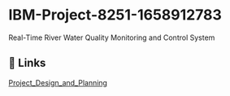 # IBM-Project-8251-1658912783
Real-Time River Water Quality Monitoring and Control System

## 🔗 Links
[Project_Design_and_Planning](https://github.com/IBM-EPBL/IBM-Project-8251-1658912783/tree/main/Project_Design_and_Planning)

